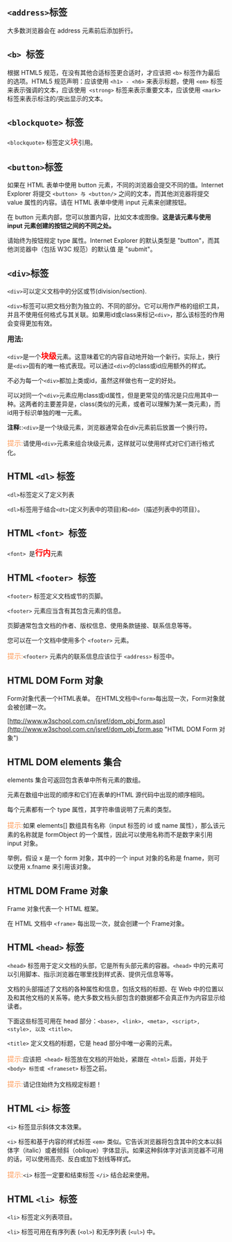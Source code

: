 ## `<address>`标签 ##
大多数浏览器会在 address 元素前后添加折行。

## `<b> `标签 ##
根据 HTML5 规范，在没有其他合适标签更合适时，才应该把 `<b>` 标签作为最后的选项。HTML5 规范声明：应该使用 `<h1> - <h6>` 来表示标题，使用 `<em>` 标签来表示强调的文本，应该使用` <strong>` 标签来表示重要文本，应该使用 `<mark>` 标签来表示标注的/突出显示的文本。

## `<blockquote>` 标签 ##
`<blockquote>` 标签定义<font face="微软雅黑" size="4" color="red">块</font>引用。
## `<button>`标签 ##
如果在 HTML 表单中使用 button 元素，不同的浏览器会提交不同的值。Internet Explorer 将提交 `<button> 与 <button/>` 之间的文本，而其他浏览器将提交 value 属性的内容。请在 HTML 表单中使用 input 元素来创建按钮。

在 button 元素内部，您可以放置内容，比如文本或图像。**这是该元素与使用 input 元素创建的按钮之间的不同之处。**

请始终为按钮规定 type 属性。Internet Explorer 的默认类型是 "button"，而其他浏览器中（包括 W3C 规范）的默认值
是 "submit"。


## `<div>`标签 ##

`<div>`可以定义文档中的分区或节(division/section).

`<div>`标签可以把文档分割为独立的、不同的部分。它可以用作严格的组织工具，并且不使用任何格式与其关联。如果用id或class来标记`<div>`，那么该标签的作用会变得更加有效。

<font face="微软雅黑" size="3">**用法:**</font>

`<div>`是一个<font face="微软雅黑" size="4" color="red">**块级**</font>元素。这意味着它的内容自动地开始一个新行。实际上，换行是`<div>`固有的唯一格式表现。可以通过`<div>`的class或id应用额外的样式。

不必为每一个`<div>`都加上类或id，虽然这样做也有一定的好处。

可以对同一个`<div>`元素应用class或id属性，但是更常见的情况是只应用其中一种。这两者的主要差异是，class(类似的元素，或者可以理解为某一类元素)，而id用于标识单独的唯一元素。

**注释:**:`<div>`是一个块级元素，浏览器通常会在div元素前后放置一个换行符。

<font face="微软雅黑" size="3" color="#ff9955">提示:</font>请使用`<div>`元素来组合块级元素，这样就可以使用样式对它们进行格式化。

## HTML `<dl>` 标签 ##
`<dl>`标签定义了定义列表

`<dl>`标签用于结合`<dt>`(定义列表中的项目)和`<dd>`（描述列表中的项目）。

## HTML `<font> `标签 ##
`<font> `是<font face="微软雅黑" size="4" color="red">**行内**</font>元素

## HTML `<footer> `标签 ##
`<footer>` 标签定义文档或节的页脚。

`<footer>` 元素应当含有其包含元素的信息。

页脚通常包含文档的作者、版权信息、使用条款链接、联系信息等等。

您可以在一个文档中使用多个 `<footer>` 元素。

<font face="微软雅黑" size="3" color="#ff9955">提示:</font>`<footer>` 元素内的联系信息应该位于 `<address>` 标签中。

## HTML DOM Form 对象 ##

Form对象代表一个HTML表单。
在HTML文档中`<form>`每出现一次，Form对象就会被创建一次。

[http://www.w3school.com.cn/jsref/dom_obj_form.asp](http://www.w3school.com.cn/jsref/dom_obj_form.asp "HTML DOM Form 对象")

## HTML DOM elements 集合 ##

elements 集合可返回包含表单中所有元素的数组。

元素在数组中出现的顺序和它们在表单的HTML 源代码中出现的顺序相同。

每个元素都有一个 type 属性，其字符串值说明了元素的类型。

<font face="微软雅黑" size="3" color="#ff9955">提示:</font>如果 elements[] 数组具有名称（input 标签的 id 或 name 属性），那么该元素的名称就是 formObject 的一个属性，因此可以使用名称而不是数字来引用 input 对象。

举例，假设 x 是一个 form 对象，其中的一个 input 对象的名称是 fname，则可以使用 x.fname 来引用该对象。

## HTML DOM Frame 对象 ##
Frame 对象代表一个 HTML 框架。

在 HTML 文档中 `<frame>` 每出现一次，就会创建一个 Frame对象。

## HTML `<head>` 标签 ##

`<head>` 标签用于定义文档的头部，它是所有头部元素的容器。`<head>` 中的元素可以引用脚本、指示浏览器在哪里找到样式表、提供元信息等等。

文档的头部描述了文档的各种属性和信息，包括文档的标题、在 Web 中的位置以及和其他文档的关系等。绝大多数文档头部包含的数据都不会真正作为内容显示给读者。

下面这些标签可用在 head 部分：`<base>, <link>, <meta>, <script>, <style>, 以及 <title>。`

`<title>` 定义文档的标题，它是 head 部分中唯一必需的元素。

<font face="微软雅黑" size="3" color="#ff9955">提示:</font>应该把` <head>` 标签放在文档的开始处，紧跟在 `<html>` 后面，并处于 `<body> 标签或 <frameset>` 标签之前。

<font face="微软雅黑" size="3" color="#ff9955">提示:</font>请记住始终为文档规定标题！

## HTML `<i>` 标签 ##

`<i>` 标签显示斜体文本效果。

`<i>` 标签和基于内容的样式标签 `<em>` 类似。它告诉浏览器将包含其中的文本以斜体字（italic）或者倾斜（oblique）字体显示。如果这种斜体字对该浏览器不可用的话，可以使用高亮、反白或加下划线等样式。

<font face="微软雅黑" size="3" color="#ff9955">提示:</font>`<i>` 标签一定要和结束标签 `</i>` 结合起来使用。

## HTML `<li> `标签 ##
`<li>` 标签定义列表项目。

`<li>` 标签可用在有序列表 (`<ol>`) 和无序列表 (`<ul>`) 中。
